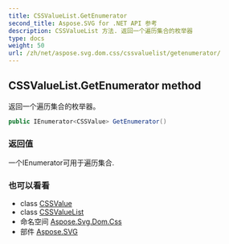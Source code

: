 ```yaml
---
title: CSSValueList.GetEnumerator
second_title: Aspose.SVG for .NET API 参考
description: CSSValueList 方法. 返回一个遍历集合的枚举器
type: docs
weight: 50
url: /zh/net/aspose.svg.dom.css/cssvaluelist/getenumerator/
---
```

## CSSValueList.GetEnumerator method

返回一个遍历集合的枚举器。

```csharp
public IEnumerator<CSSValue> GetEnumerator()
```

### 返回值

一个IEnumerator可用于遍历集合.

### 也可以看看

* class [CSSValue](../../cssvalue/)
* class [CSSValueList](../)
* 命名空间 [Aspose.Svg.Dom.Css](../../cssvaluelist/)
* 部件 [Aspose.SVG](../../../)


